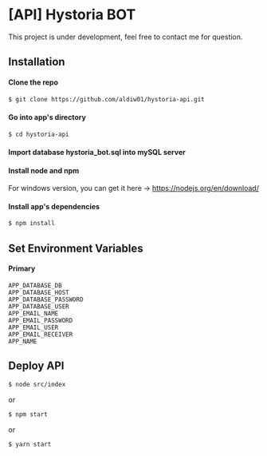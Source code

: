 # [API] Hystoria BOT
This project is under development, feel free to contact me for question.

## Installation

#### Clone the repo
``` bash
$ git clone https://github.com/aldiw01/hystoria-api.git
```

#### Go into app's directory
``` bash
$ cd hystoria-api
```

#### Import database hystoria_bot.sql into mySQL server

#### Install node and npm
For windows version, you can get it here -> https://nodejs.org/en/download/ 

#### Install app's dependencies
``` bash
$ npm install
```

## Set Environment Variables

#### Primary
```
APP_DATABASE_DB
APP_DATABASE_HOST
APP_DATABASE_PASSWORD
APP_DATABASE_USER
APP_EMAIL_NAME
APP_EMAIL_PASSWORD
APP_EMAIL_USER
APP_EMAIL_RECEIVER
APP_NAME
```

## Deploy API
``` bash
$ node src/index
```
or
``` bash
$ npm start
```
or
``` bash
$ yarn start
```
